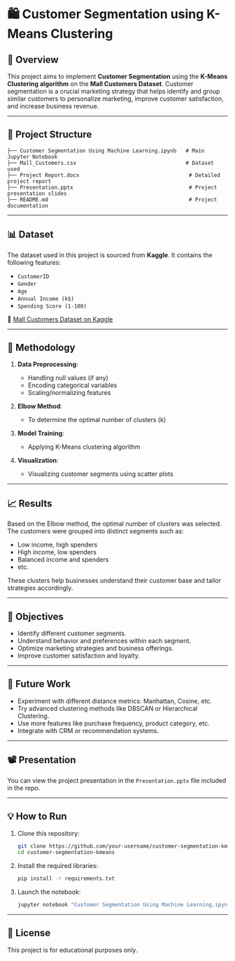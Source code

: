 
# 🛍️ Customer Segmentation using K-Means Clustering

## 📌 Overview

This project aims to implement **Customer Segmentation** using the **K-Means Clustering algorithm** on the **Mall Customers Dataset**. Customer segmentation is a crucial marketing strategy that helps identify and group similar customers to personalize marketing, improve customer satisfaction, and increase business revenue.

---

## 📁 Project Structure

```
├── Customer Segmentation Using Machine Learning.ipynb   # Main Jupyter Notebook
├── Mall_Customers.csv                                   # Dataset used
├── Project Report.docx                                   # Detailed project report
├── Presentation.pptx                                     # Project presentation slides
├── README.md                                             # Project documentation
```

---

## 📊 Dataset

The dataset used in this project is sourced from **Kaggle**. It contains the following features:

- `CustomerID`
- `Gender`
- `Age`
- `Annual Income (k$)`
- `Spending Score (1-100)`

📂 [Mall Customers Dataset on Kaggle](https://www.kaggle.com/vjchoudhary7/customer-segmentation-tutorial)

---

## 🧠 Methodology

1. **Data Preprocessing**:
   - Handling null values (if any)
   - Encoding categorical variables
   - Scaling/normalizing features

2. **Elbow Method**:
   - To determine the optimal number of clusters (k)

3. **Model Training**:
   - Applying K-Means clustering algorithm

4. **Visualization**:
   - Visualizing customer segments using scatter plots

---

## 📈 Results

Based on the Elbow method, the optimal number of clusters was selected. The customers were grouped into distinct segments such as:

- Low income, high spenders
- High income, low spenders
- Balanced income and spenders
- etc.

These clusters help businesses understand their customer base and tailor strategies accordingly.

---

## 🎯 Objectives

- Identify different customer segments.
- Understand behavior and preferences within each segment.
- Optimize marketing strategies and business offerings.
- Improve customer satisfaction and loyalty.

---

## 🔮 Future Work

- Experiment with different distance metrics: Manhattan, Cosine, etc.
- Try advanced clustering methods like DBSCAN or Hierarchical Clustering.
- Use more features like purchase frequency, product category, etc.
- Integrate with CRM or recommendation systems.

---



## 📽️ Presentation

You can view the project presentation in the `Presentation.pptx` file included in the repo.

---

## 💡 How to Run

1. Clone this repository:
   ```bash
   git clone https://github.com/your-username/customer-segmentation-kmeans.git
   cd customer-segmentation-kmeans
   ```

2. Install the required libraries:
   ```bash
   pip install -r requirements.txt
   ```

3. Launch the notebook:
   ```bash
   jupyter notebook "Customer Segmentation Using Machine Learning.ipynb"
   ```

---

## 📝 License

This project is for educational purposes only.
